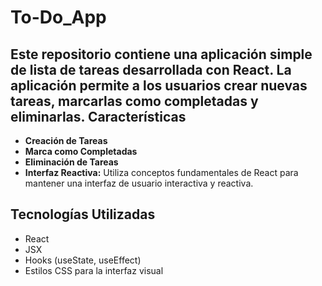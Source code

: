 # To-Do_App
Este repositorio contiene una aplicación simple de lista de tareas desarrollada con React. La aplicación permite a los usuarios crear nuevas tareas, marcarlas como completadas y eliminarlas. 
Características
--------------

*   **Creación de Tareas**
*   **Marca como Completadas**
*   **Eliminación de Tareas** 
*   **Interfaz Reactiva:** Utiliza conceptos fundamentales de React para mantener una interfaz de usuario interactiva y reactiva.

Tecnologías Utilizadas
----------------------

*   React
*   JSX
*   Hooks (useState, useEffect)
*   Estilos CSS para la interfaz visual
